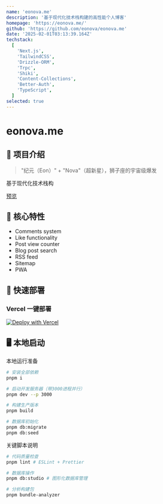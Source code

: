 ```yaml
---
name: 'eonova.me'
description: '基于现代化技术栈构建的高性能个人博客'
homepage: 'https://eonova.me/'
github: 'https://github.com/eonova/eonova.me'
date: '2025-02-01T03:13:39.164Z'
techstack:
  [
    'Next.js',
    'TailwindCSS',
    'Drizzle-ORM',
    'Trpc',
    'Shiki',
    'Content-Collections',
    'Better-Auth',
    'TypeScript',
  ]
selected: true
---
```


# eonova.me

## 🎉 项目介绍

> "纪元（Eon）" + "Nova"（超新星），狮子座的宇宙级爆发

基于现代化技术栈构

[预览](https://eonova.me)

## 🌌 核心特性

- Comments system
- Like functionality
- Post view counter
- Blog post search
- RSS feed
- Sitemap
- PWA

## 🚀 快速部署

### Vercel 一键部署

[![Deploy with Vercel](https://vercel.com/button)](<https://vercel.com/new/clone?repository-url=[https%3A%2F%2Fgithub.com%2Fhamster1963%2Fnextme&env=SITE_URL,SITE_AUTHOR](https://github.com/eonova/eonova.me)>)

## 🖥️ 本地启动

本地运行准备

```bash
# 安装全部依赖
pnpm i

# 启动开发服务器（带3000进程并行）
pnpm dev --p 3000

# 构建生产版本
pnpm build

# 数据库初始化
pnpm db:migrate
pnpm db:seed
```

关键脚本说明

```bash
# 代码质量检查
pnpm lint # ESLint + Prettier

# 数据库操作
pnpm db:studio # 图形化数据库管理

# 分析构建包
pnpm bundle-analyzer
```
